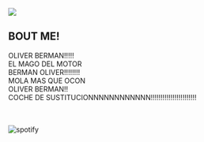 ![](09291-ezgif.com-video-to-gif-converter.gif)
<br>
## BOUT ME!
OLIVER BERMAN!!!!!
<BR>
EL MAGO DEL MOTOR
<BR>
BERMAN OLIVER!!!!!!!!
<BR>
MOLA MAS QUE OCON
<BR>
OLIVER BERMAN!!
<BR>
COCHE DE SUSTITUCIONNNNNNNNNNNN!!!!!!!!!!!!!!!!!!!!!!!
<BR>
<BR>
<BR>

![spotify](https://spotify-recently-played-readme.vercel.app/api?user=31ne6rfpvcp3x6wkjjioxqywuzfu)
